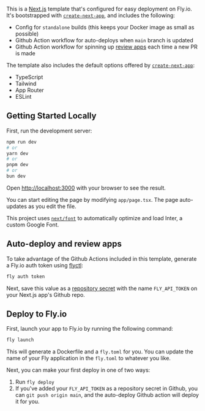 This is a [Next.js](https://nextjs.org/) template that's configured for easy deployment on Fly.io. It's bootstrapped with [`create-next-app`](https://github.com/vercel/next.js/tree/canary/packages/create-next-app), and includes the following:

- Config for `standalone` builds (this keeps your Docker image as small as possible)
- Github Action workflow for auto-deploys when `main` branch is updated
- Github Action workflow for spinning up [review apps](https://fly.io/docs/blueprints/review-apps-guide/) each time a new PR is made

The template also includes the default options offered by [`create-next-app`](https://github.com/vercel/next.js/tree/canary/packages/create-next-app):

- TypeScript
- Tailwind
- App Router
- ESLint


## Getting Started Locally

First, run the development server:

```bash
npm run dev
# or
yarn dev
# or
pnpm dev
# or
bun dev
```

Open [http://localhost:3000](http://localhost:3000) with your browser to see the result.

You can start editing the page by modifying `app/page.tsx`. The page auto-updates as you edit the file.

This project uses [`next/font`](https://nextjs.org/docs/basic-features/font-optimization) to automatically optimize and load Inter, a custom Google Font.

## Auto-deploy and review apps

To take advantage of the Github Actions included in this template, generate a Fly.io auth token using [flyctl](https://fly.io/docs/hands-on/install-flyctl/):

```cmd
fly auth token
```

Next, save this value as a [repository secret](https://docs.github.com/en/actions/security-guides/using-secrets-in-github-actions#creating-secrets-for-a-repository) with the name `FLY_API_TOKEN` on your Next.js app's Github repo.

## Deploy to Fly.io

First, launch your app to Fly.io by running the following command:

```cmd
fly launch
```

This will generate a Dockerfile and a `fly.toml` for you. You can update the name of your Fly application in the `fly.toml` to whatever you like.

Next, you can make your first deploy in one of two ways:

1. Run `fly deploy`
2. If you've added your `FLY_API_TOKEN` as a repository secret in Github, you can `git push origin main`, and the auto-deploy Github action will deploy it for you.
